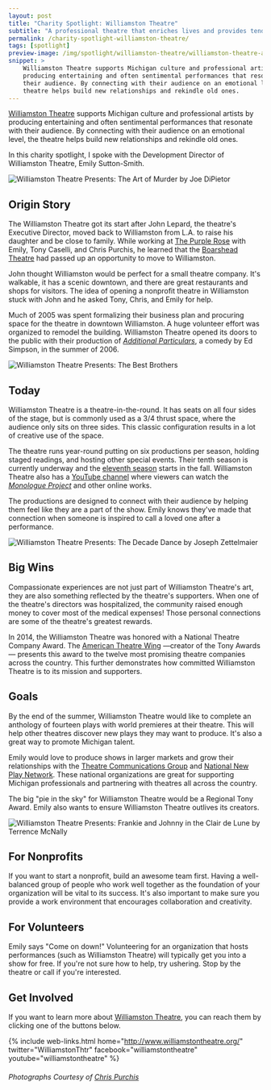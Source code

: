 ```yaml
---
layout: post
title: "Charity Spotlight: Williamston Theatre"
subtitle: "A professional theatre that enriches lives and provides tender, human experiences."
permalink: /charity-spotlight-williamston-theatre/
tags: [spotlight]
preview-image: /img/spotlight/williamston-theatre/williamston-theatre-art-of-murder.jpg
snippet: >
    Williamston Theatre supports Michigan culture and professional artists by
    producing entertaining and often sentimental performances that resonate with
    their audience. By connecting with their audience on an emotional level, the
    theatre helps build new relationships and rekindle old ones.
---
```


[Williamston Theatre][1] supports Michigan culture and professional artists by producing entertaining and often sentimental performances that resonate with their audience. By connecting with their audience on an emotional level, the theatre helps build new relationships and rekindle old ones.

In this charity spotlight, I spoke with the Development Director of Williamston Theatre, Emily Sutton-Smith.

![][12]

## Origin Story

The Williamston Theatre got its start after John Lepard, the theatre's Executive Director, moved back to Williamston from L.A. to raise his daughter and be close to family. While working at [The Purple Rose][6] with Emily, Tony Caselli, and Chris Purchis, he learned that the [Boarshead Theatre][7] had passed up an opportunity to move to Williamston.

John thought Williamston would be perfect for a small theatre company. It's walkable, it has a scenic downtown, and there are great restaurants and shops for visitors. The idea of opening a nonprofit theatre in Williamston stuck with John and he asked Tony, Chris, and Emily for help.

Much of 2005 was spent formalizing their business plan and procuring space for the theatre in downtown Williamston. A huge volunteer effort was organized to remodel the building. Williamston Theatre opened its doors to the public with their production of *[Additional Particulars][8]*, a comedy by Ed Simpson, in the summer of 2006.

![][13]

## Today

Williamston Theatre is a theatre-in-the-round. It has seats on all four sides of the stage, but is commonly used as a 3/4 thrust space, where the audience only sits on three sides. This classic configuration results in a lot of creative use of the space.

The theatre runs year-round putting on six productions per season, holding staged readings, and hosting other special events. Their tenth season is currently underway and the [eleventh season][9] starts in the fall. Williamston Theatre also has a [YouTube channel][10] where viewers can watch the *[Monologue Project][11]* and other online works.

The productions are designed to connect with their audience by helping them feel like they are a part of the show. Emily knows they've made that connection when someone is inspired to call a loved one after a performance.

![][14]

## Big Wins

Compassionate experiences are not just part of Williamston Theatre's art, they are also something reflected by the theatre's supporters. When one of the theatre's directors was hospitalized, the community raised enough money to cover most of the medical expenses! Those personal connections are some of the theatre's greatest rewards.

In 2014, the Williamston Theatre was honored with a National Theatre Company Award. The [American Theatre Wing][5] &mdash;creator of the Tony Awards&mdash; presents this award to the twelve most promising theatre companies across the country. This further demonstrates how committed Williamston Theatre is to its mission and supporters.

## Goals

By the end of the summer, Williamston Theatre would like to complete an anthology of fourteen plays with world premieres at their theatre. This will help other theatres discover new plays they may want to produce. It's also a great way to promote Michigan talent.

Emily would love to produce shows in larger markets and grow their relationships with the [Theatre Communications Group][4] and [National New Play Network][3]. These national organizations are great for supporting Michigan professionals and partnering with theatres all across the country.

The big "pie in the sky" for Williamston Theatre would be a Regional Tony Award. Emily also wants to ensure Williamston Theatre outlives its creators.

![][15]

## For Nonprofits

If you want to start a nonprofit, build an awesome team first. Having a well-balanced group of people who work well together as the foundation of your organization will be vital to its success. It's also important to make sure you provide a work environment that encourages collaboration and creativity.

## For Volunteers

Emily says "Come on down!" Volunteering for an organization that hosts performances (such as Williamston Theatre) will typically get you into a show for free. If you're not sure how to help, try ushering. Stop by the theatre or call if you're interested. 

## Get Involved

If you want to learn more about [Williamston Theatre][1], you can reach them by clicking one of the buttons below.

{% include web-links.html home="http://www.williamstontheatre.org/" twitter="WilliamstonThtr" facebook="williamstontheatre" youtube="williamstontheatre" %}

###### Photographs Courtesy of [Chris Purchis][2]



[1]: http://www.williamstontheatre.org/ "Williamston Theatre Homepage"
[2]: https://www.facebook.com/williamstontheatre "Williamston Theatre Photos on Facebook"
[3]: http://nnpn.org/ "National New Play Network Homepage"
[4]: http://www.tcg.org/ "Theatre Communications Group Homepage"
[5]: http://americantheatrewing.org/ "American Theatre Wing Homepage"
[6]: http://www.purplerosetheatre.org/ "The Purple Rose Theatre Company Homepage"
[7]: http://www.boarshead.org/ "Boarshead Professional Theatre Homepage"
[8]: http://www.williamstontheatre.com/wp/about/past-shows/additional-particulars "Williamston Theatre's Production of Additional Particulars"
[9]: http://www.williamstontheatre.org/wp/2016-2017-season "Williamston Theatre's Eleventh Season"
[10]: https://www.youtube.com/user/williamstontheatre/videos "Williamston Theatre on YouTube"
[11]: http://www.williamstontheatre.org/wp/blue-door/the-monologue-project "Willimaston Theatre's Monologue Project"
[12]: /img/spotlight/williamston-theatre/williamston-theatre-art-of-murder.jpg "Williamston Theatre Presents: The Art of Murder by Joe DiPietor"
[13]: /img/spotlight/williamston-theatre/williamston-theatre-best-brothers.jpg "Williamston Theatre Presents: The Best Brothers"
[14]: /img/spotlight/williamston-theatre/williamston-theatre-decade-dance.jpg "Williamston Theatre Presents: The Decade Dance by Joseph Zettelmaier"
[15]: /img/spotlight/williamston-theatre/williamston-theatre-frankie-and-johnny.jpg "Williamston Theatre Presents: Frankie and Johnny in the Clair de Lune by Terrence McNally"
